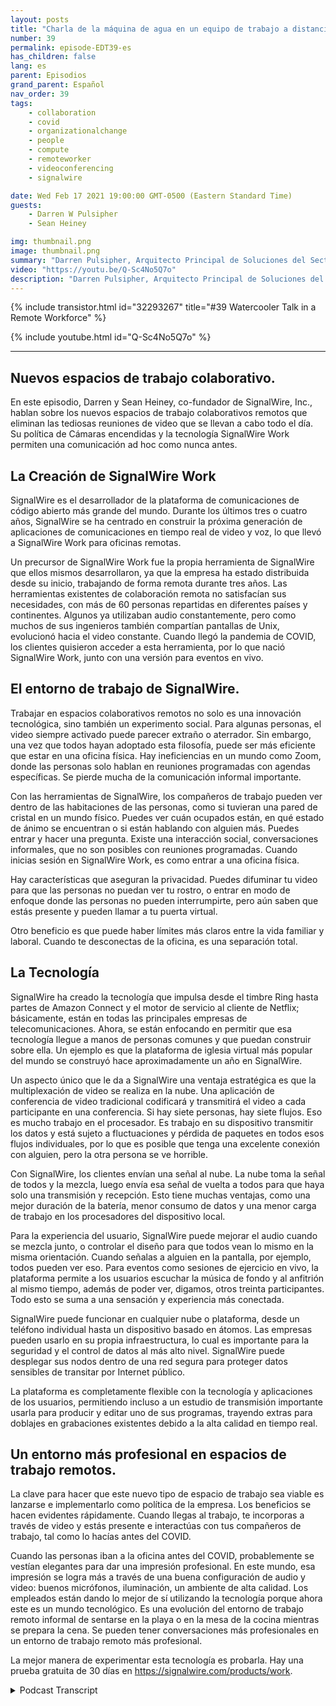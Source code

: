 ```yaml
---
layout: posts
title: "Charla de la máquina de agua en un equipo de trabajo a distancia."
number: 39
permalink: episode-EDT39-es
has_children: false
lang: es
parent: Episodios
grand_parent: Español
nav_order: 39
tags:
    - collaboration
    - covid
    - organizationalchange
    - people
    - compute
    - remoteworker
    - videoconferencing
    - signalwire

date: Wed Feb 17 2021 19:00:00 GMT-0500 (Eastern Standard Time)
guests:
    - Darren W Pulsipher
    - Sean Heiney

img: thumbnail.png
image: thumbnail.png
summary: "Darren Pulsipher, Arquitecto Principal de Soluciones del Sector Público de Intel, y Sean Heiney, co-fundador de SignalWire, Inc., discuten las políticas de trabajo remoto de las compañías en cuanto a las cámaras encendidas y su nueva tecnología de espacios de trabajo colaborativos remotos que fomenta la comunicación ad hoc para su fuerza laboral totalmente remota."
video: "https://youtu.be/Q-Sc4No5Q7o"
description: "Darren Pulsipher, Arquitecto Principal de Soluciones del Sector Público de Intel, y Sean Heiney, co-fundador de SignalWire, Inc., discuten las políticas de trabajo remoto de las compañías en cuanto a las cámaras encendidas y su nueva tecnología de espacios de trabajo colaborativos remotos que fomenta la comunicación ad hoc para su fuerza laboral totalmente remota."
---
```


<div>
{% include transistor.html id="32293267" title="#39 Watercooler Talk in a Remote Workforce" %}

{% include youtube.html id="Q-Sc4No5Q7o" %}
</div>

---

## Nuevos espacios de trabajo colaborativo.

En este episodio, Darren y Sean Heiney, co-fundador de SignalWire, Inc., hablan sobre los nuevos espacios de trabajo colaborativos remotos que eliminan las tediosas reuniones de video que se llevan a cabo todo el día. Su política de Cámaras encendidas y la tecnología SignalWire Work permiten una comunicación ad hoc como nunca antes.

## La Creación de SignalWire Work

SignalWire es el desarrollador de la plataforma de comunicaciones de código abierto más grande del mundo. Durante los últimos tres o cuatro años, SignalWire se ha centrado en construir la próxima generación de aplicaciones de comunicaciones en tiempo real de video y voz, lo que llevó a SignalWire Work para oficinas remotas.

Un precursor de SignalWire Work fue la propia herramienta de SignalWire que ellos mismos desarrollaron, ya que la empresa ha estado distribuida desde su inicio, trabajando de forma remota durante tres años. Las herramientas existentes de colaboración remota no satisfacían sus necesidades, con más de 60 personas repartidas en diferentes países y continentes. Algunos ya utilizaban audio constantemente, pero como muchos de sus ingenieros también compartían pantallas de Unix, evolucionó hacia el video constante. Cuando llegó la pandemia de COVID, los clientes quisieron acceder a esta herramienta, por lo que nació SignalWire Work, junto con una versión para eventos en vivo.

## El entorno de trabajo de SignalWire.

Trabajar en espacios colaborativos remotos no solo es una innovación tecnológica, sino también un experimento social. Para algunas personas, el video siempre activado puede parecer extraño o aterrador. Sin embargo, una vez que todos hayan adoptado esta filosofía, puede ser más eficiente que estar en una oficina física. Hay ineficiencias en un mundo como Zoom, donde las personas solo hablan en reuniones programadas con agendas específicas. Se pierde mucha de la comunicación informal importante.

Con las herramientas de SignalWire, los compañeros de trabajo pueden ver dentro de las habitaciones de las personas, como si tuvieran una pared de cristal en un mundo físico. Puedes ver cuán ocupados están, en qué estado de ánimo se encuentran o si están hablando con alguien más. Puedes entrar y hacer una pregunta. Existe una interacción social, conversaciones informales, que no son posibles con reuniones programadas. Cuando inicias sesión en SignalWire Work, es como entrar a una oficina física.

Hay características que aseguran la privacidad. Puedes difuminar tu video para que las personas no puedan ver tu rostro, o entrar en modo de enfoque donde las personas no pueden interrumpirte, pero aún saben que estás presente y pueden llamar a tu puerta virtual.

Otro beneficio es que puede haber límites más claros entre la vida familiar y laboral. Cuando te desconectas de la oficina, es una separación total.

## La Tecnología

SignalWire ha creado la tecnología que impulsa desde el timbre Ring hasta partes de Amazon Connect y el motor de servicio al cliente de Netflix; básicamente, están en todas las principales empresas de telecomunicaciones. Ahora, se están enfocando en permitir que esa tecnología llegue a manos de personas comunes y que puedan construir sobre ella. Un ejemplo es que la plataforma de iglesia virtual más popular del mundo se construyó hace aproximadamente un año en SignalWire.

Un aspecto único que le da a SignalWire una ventaja estratégica es que la multiplexación de video se realiza en la nube. Una aplicación de conferencia de video tradicional codificará y transmitirá el video a cada participante en una conferencia. Si hay siete personas, hay siete flujos. Eso es mucho trabajo en el procesador. Es trabajo en su dispositivo transmitir los datos y está sujeto a fluctuaciones y pérdida de paquetes en todos esos flujos individuales, por lo que es posible que tenga una excelente conexión con alguien, pero la otra persona se ve horrible.

Con SignalWire, los clientes envían una señal al nube. La nube toma la señal de todos y la mezcla, luego envía esa señal de vuelta a todos para que haya solo una transmisión y recepción. Esto tiene muchas ventajas, como una mejor duración de la batería, menor consumo de datos y una menor carga de trabajo en los procesadores del dispositivo local.

Para la experiencia del usuario, SignalWire puede mejorar el audio cuando se mezcla junto, o controlar el diseño para que todos vean lo mismo en la misma orientación. Cuando señalas a alguien en la pantalla, por ejemplo, todos pueden ver eso. Para eventos como sesiones de ejercicio en vivo, la plataforma permite a los usuarios escuchar la música de fondo y al anfitrión al mismo tiempo, además de poder ver, digamos, otros treinta participantes. Todo esto se suma a una sensación y experiencia más conectada.

SignalWire puede funcionar en cualquier nube o plataforma, desde un teléfono individual hasta un dispositivo basado en átomos. Las empresas pueden usarlo en su propia infraestructura, lo cual es importante para la seguridad y el control de datos al más alto nivel. SignalWire puede desplegar sus nodos dentro de una red segura para proteger datos sensibles de transitar por Internet público.

La plataforma es completamente flexible con la tecnología y aplicaciones de los usuarios, permitiendo incluso a un estudio de transmisión importante usarla para producir y editar uno de sus programas, trayendo extras para doblajes en grabaciones existentes debido a la alta calidad en tiempo real.

## Un entorno más profesional en espacios de trabajo remotos.

La clave para hacer que este nuevo tipo de espacio de trabajo sea viable es lanzarse e implementarlo como política de la empresa. Los beneficios se hacen evidentes rápidamente. Cuando llegas al trabajo, te incorporas a través de video y estás presente e interactúas con tus compañeros de trabajo, tal como lo hacías antes del COVID.

Cuando las personas iban a la oficina antes del COVID, probablemente se vestían elegantes para dar una impresión profesional. En este mundo, esa impresión se logra más a través de una buena configuración de audio y video: buenos micrófonos, iluminación, un ambiente de alta calidad. Los empleados están dando lo mejor de sí utilizando la tecnología porque ahora este es un mundo tecnológico. Es una evolución del entorno de trabajo remoto informal de sentarse en la playa o en la mesa de la cocina mientras se prepara la cena. Se pueden tener conversaciones más profesionales en un entorno de trabajo remoto más profesional.

La mejor manera de experimentar esta tecnología es probarla. Hay una prueba gratuita de 30 días en https://signalwire.com/products/work.



<details>
<summary> Podcast Transcript </summary>

<p></p>

</details>
